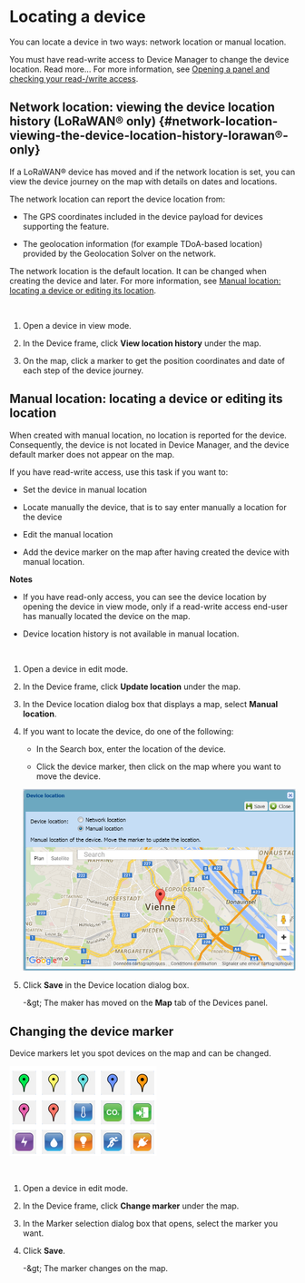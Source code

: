 # Locating a device

You can locate a device in two ways: network location or manual
location.

You must have read-write access to Device Manager to change the device
location. Read more\... For more information, see [Opening a panel and checking your read-/write access](../use-interface.md#opening-a-panel-and-checking-your-read-write-access).

## Network location: viewing the device location history (LoRaWAN® only) {#network-location-viewing-the-device-location-history-lorawan®-only}

If a LoRaWAN® device has moved and if the network location is set, you
can view the device journey on the map with details on dates and
locations.

The network location can report the device location from:

- The GPS coordinates included in the device payload for devices
  supporting the feature.

- The geolocation information (for example TDoA-based location) provided
  by the Geolocation Solver on the network.

The network location is the default location. It can be changed when
creating the device and later. For more information, see [Manual location: locating a device or editing its location](#manual-location-locating-a-device-or-editing-its-location).

&nbsp;

1.  Open a device in view mode.

2.  In the Device frame, click **View location history** under the map.

3.  On the map, click a marker to get the position coordinates and date
    of each step of the device journey.

## Manual location: locating a device or editing its location

When created with manual location, no location is reported for the
device. Consequently, the device is not located in Device Manager, and
the device default marker does not appear on the map.

If you have read-write access, use this task if you want to:

- Set the device in manual location

- Locate manually the device, that is to say enter manually a location
  for the device

- Edit the manual location

- Add the device marker on the map after having created the device with
  manual location.

**Notes**

- If you have read-only access, you can see the device location by
  opening the device in view mode, only if a read-write access end-user
  has manually located the device on the map.

- Device location history is not available in manual location.

&nbsp;

1.  Open a device in edit mode.

2.  In the Device frame, click **Update location** under the map.

3.  In the Device location dialog box that displays a map, select
    **Manual location**.

4.  If you want to locate the device, do one of the following:

    - In the Search box, enter the location of the device.

    - Click the device marker, then click on the map where you want to
      move the device.

    ![](./_images/manual-location-locating-a.png)

5.  Click **Save** in the Device location dialog box.

    -\&gt; The maker has moved on the **Map** tab of the Devices panel.

## Changing the device marker

Device markers let you spot devices on the map and can be changed.

![](../_images/changing-the-device-marker.png)

&nbsp;

1.  Open a device in edit mode.

2.  In the Device frame, click **Change marker** under the map.

3.  In the Marker selection dialog box that opens, select the marker you
    want.

4.  Click **Save**.

    -\&gt; The marker changes on the map.
